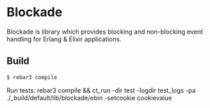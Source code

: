 Blockade
=====

Blockade is library which provides blocking and non-blocking
event handling for Erlang & Elixir applications.

Build
-----

    $ rebar3 compile


Run tests:
rebar3 compile && ct_run -dir test -logdir test_logs -pa ./_build/default/lib/blockade/ebin -setcookie cookievalue